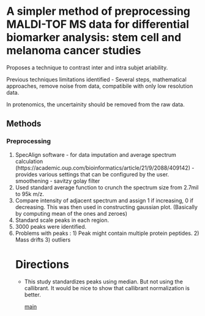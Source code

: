 # A simpler method of preprocessing MALDI-TOF MS data for differential biomarker analysis: stem cell and melanoma cancer studies


Proposes a technique to contrast inter and intra subjet ariability.

Previous techniques limitations identified - Several steps, mathematical approaches, remove noise from data, compatibile with only low resolution data.




In protenomics, the uncertainity should be removed from the raw data.



## Methods

### Preprocessing
<ol>
<li> SpecAlign software - for data imputation and average spectrum calculation (https://academic.oup.com/bioinformatics/article/21/9/2088/409142) - provides various settings that can be configured by the user. smoothening - savitzy golay filter
<li>  Used standard average function to crunch the spectrum size from 2.7mil to 95k m/z.
<li> Compare intensity of adjacent spectrum and assign 1 if increasing, 0 if decreasing. This was then used in constructing gaussian plot. (Basically by computing mean of the ones and zeroes)
<li> Standard scale peaks in each region. 
<li> 3000 peaks were identified.
<li> Problems with peaks : 1) Peak might contain multiple protein peptides. 2) Mass drifts 3) outliers











# Directions
<ul>
<li> This study standardizes peaks using median. But not using the callibrant. It would be nice to show that callibrant normalization is better.
















[main](../README.md)